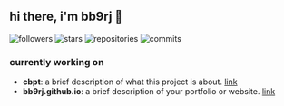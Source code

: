 ## hi there, i'm bb9rj 👋

![followers](https://img.shields.io/github/followers/bb9rj?style=social)
![stars](https://img.shields.io/github/stars/bb9rj?style=social)
![repositories](https://img.shields.io/badge/dynamic/json?color=blue&label=repos&query=$.total_count&url=https://api.github.com/users/bb9rj)
![commits](https://img.shields.io/badge/dynamic/json?color=green&label=commits&query=$.total&url=https://api.github.com/users/bb9rj/events)

### currently working on

- **cbpt**: a brief description of what this project is about. [link](https://github.com/bb9rj/cbpt)
- **bb9rj.github.io**: a brief description of your portfolio or website. [link](https://bb9rj.github.io)
